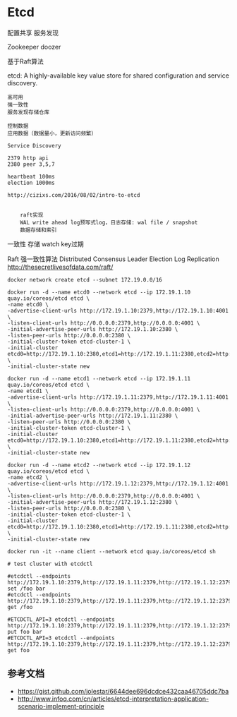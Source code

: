 # Etcd

配置共享
服务发现

Zookeeper
doozer

基于Raft算法

    
etcd: A highly-available key value store for shared configuration and service discovery. 

    高可用
    强一致性
    服务发现存储仓库
    
    控制数据
    应用数据（数据量小，更新访问频繁）
    
    Service Discovery
    
    2379 http api
    2380 peer 3,5,7
    
    heartbeat 100ms
    election 1000ms
    
    http://cizixs.com/2016/08/02/intro-to-etcd
    

        raft实现
        WAL write ahead log预写式log，日志存储: wal file / snapshot
        数据存储和索引
    
一致性
存储
watch
key过期

Raft 强一致性算法
    Distributed Consensus
    Leader Election
    Log Replication
http://thesecretlivesofdata.com/raft/


```
docker network create etcd --subnet 172.19.0.0/16

docker run -d --name etcd0 --network etcd --ip 172.19.1.10 quay.io/coreos/etcd etcd \
-name etcd0 \
-advertise-client-urls http://172.19.1.10:2379,http://172.19.1.10:4001 \
-listen-client-urls http://0.0.0.0:2379,http://0.0.0.0:4001 \
-initial-advertise-peer-urls http://172.19.1.10:2380 \
-listen-peer-urls http://0.0.0.0:2380 \
-initial-cluster-token etcd-cluster-1 \
-initial-cluster etcd0=http://172.19.1.10:2380,etcd1=http://172.19.1.11:2380,etcd2=http://172.19.1.12:2380 \
-initial-cluster-state new

docker run -d --name etcd1 --network etcd --ip 172.19.1.11 quay.io/coreos/etcd etcd \
-name etcd1 \
-advertise-client-urls http://172.19.1.11:2379,http://172.19.1.11:4001 \
-listen-client-urls http://0.0.0.0:2379,http://0.0.0.0:4001 \
-initial-advertise-peer-urls http://172.19.1.11:2380 \
-listen-peer-urls http://0.0.0.0:2380 \
-initial-cluster-token etcd-cluster-1 \
-initial-cluster etcd0=http://172.19.1.10:2380,etcd1=http://172.19.1.11:2380,etcd2=http://172.19.1.12:2380 \
-initial-cluster-state new

docker run -d --name etcd2 --network etcd --ip 172.19.1.12 quay.io/coreos/etcd etcd \
-name etcd2 \
-advertise-client-urls http://172.19.1.12:2379,http://172.19.1.12:4001 \
-listen-client-urls http://0.0.0.0:2379,http://0.0.0.0:4001 \
-initial-advertise-peer-urls http://172.19.1.12:2380 \
-listen-peer-urls http://0.0.0.0:2380 \
-initial-cluster-token etcd-cluster-1 \
-initial-cluster etcd0=http://172.19.1.10:2380,etcd1=http://172.19.1.11:2380,etcd2=http://172.19.1.12:2380 \
-initial-cluster-state new

docker run -it --name client --network etcd quay.io/coreos/etcd sh

# test cluster with etcdctl

#etcdctl --endpoints http://172.19.1.10:2379,http://172.19.1.11:2379,http://172.19.1.12:2379 set /foo bar
#etcdctl --endpoints http://172.19.1.10:2379,http://172.19.1.11:2379,http://172.19.1.12:2379 get /foo

#ETCDCTL_API=3 etcdctl --endpoints http://172.19.1.10:2379,http://172.19.1.11:2379,http://172.19.1.12:2379 put foo bar
#ETCDCTL_API=3 etcdctl --endpoints http://172.19.1.10:2379,http://172.19.1.11:2379,http://172.19.1.12:2379 get foo
```


## 参考文档

* https://gist.github.com/jolestar/6644dee696dcdce432caa46705ddc7ba
* http://www.infoq.com/cn/articles/etcd-interpretation-application-scenario-implement-principle
